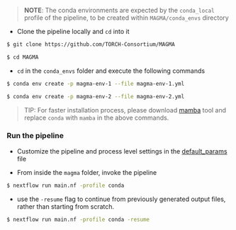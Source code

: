 
> **NOTE**: The conda environments are expected by the `conda_local` profile of the pipeline, to be created within `MAGMA/conda_envs` directory

- Clone the pipeline locally and `cd` into it

```sh
$ git clone https://github.com/TORCH-Consortium/MAGMA

$ cd MAGMA

```

- `cd` in the `conda_envs` folder and execute the following commands

```sh
$ conda env create -p magma-env-1 --file magma-env-1.yml

$ conda env create -p magma-env-2 --file magma-env-2.yml
```

> TIP: For faster installation process, please download [mamba](https://github.com/mamba-org/mamba) tool and replace `conda` with `mamba` in the above commands.

### Run the pipeline

- Customize the pipeline and process level settings in the [default_params](./default_params.config) file

- From inside the `magma` folder, invoke the pipeline

```sh
$ nextflow run main.nf -profile conda
```
- use the ```-resume``` flag to continue from previously generated output files, rather than starting from scratch.

```sh
$ nextflow run main.nf -profile conda -resume
```



